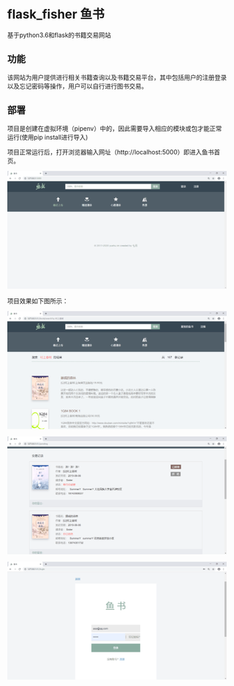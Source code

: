 # flask_fisher 鱼书
基于python3.6和flask的书籍交易网站

## 功能
该网站为用户提供进行相关书籍查询以及书籍交易平台，其中包括用户的注册登录以及忘记密码等操作，用户可以自行进行图书交易。

## 部署
项目是创建在虚拟环境（pipenv）中的，因此需要导入相应的模块或包才能正常运行(使用pip install进行导入)


项目正常运行后，打开浏览器输入网址（http://localhost:5000）即进入鱼书首页。

![鱼书首页](img/yushu.png "首页")

项目效果如下图所示：

![书籍列表页](img/book.png)

![交易信息页](img/drift.png)

![登录注册页](img/login.png)
